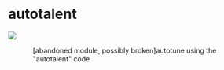 
<a name=autotalent></a><br>
# <b>autotalent</b>
<img src="https://www.bespokesynth.com/docs/screenshots/autotalent.png"><br>
<div style="display:inline-block;margin-left:50px;">
[abandoned module, possibly broken]autotune using the "autotalent" code<br/><br/>
